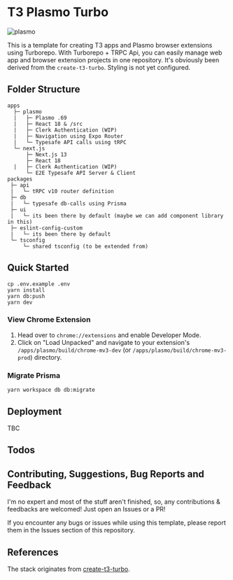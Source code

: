 # T3 Plasmo Turbo

![plasmo](https://user-images.githubusercontent.com/58116068/234546253-7abb331b-905b-48f8-9f11-f5bfb0932eab.png)

This is a template for creating T3 apps and Plasmo browser extensions using Turborepo. With Turborepo + TRPC Api, you can easily manage web app and browser extension projects in one repository. It's obviously been derived from the `create-t3-turbo`. Styling is not yet configured.

## Folder Structure


```
apps
  ├─ plasmo
  |   ├─ Plasmo .69
  |   ├─ React 18 & /src
  |   ├─ Clerk Authentication (WIP)
  |   ├─ Navigation using Expo Router
  |   └─ Typesafe API calls using tRPC
  └─ next.js
      ├─ Next.js 13
      ├─ React 18
  |   ├─ Clerk Authentication (WIP)
      └─ E2E Typesafe API Server & Client
packages
 ├─ api
 |   └─ tRPC v10 router definition
 ├─ db
 |   └─ typesafe db-calls using Prisma
 ├─ ui
 |   └─ its been there by default (maybe we can add component library in this)
 ├─ eslint-config-custom
 |   └─ its been there by default
 └─ tsconfig
     └─ shared tsconfig (to be extended from)
```

## Quick Started

```
cp .env.example .env
yarn install
yarn db:push
yarn dev
```

### View Chrome Extension

1. Head over to `chrome://extensions` and enable Developer Mode.
2. Click on "Load Unpacked" and navigate to your extension's `/apps/plasmo/build/chrome-mv3-dev` (or `/apps/plasmo/build/chrome-mv3-prod`) directory.

### Migrate Prisma

```
yarn workspace db db:migrate
```

## Deployment

TBC

## Todos

## Contributing, Suggestions, Bug Reports and Feedback

I'm no expert and most of the stuff aren't finished, so, any contributions & feedbacks are welcomed! Just open an Issues or a PR!

If you encounter any bugs or issues while using this template, please report them in the Issues section of this repository.

## References

The stack originates from [create-t3-turbo](https://github.com/t3-oss/create-t3-turbo).
